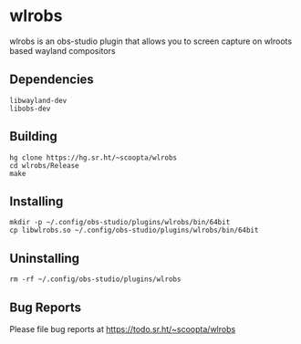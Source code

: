 # wlrobs
wlrobs is an obs-studio plugin that allows you to screen capture on wlroots based wayland compositors
## Dependencies
	libwayland-dev
	libobs-dev
## Building
	hg clone https://hg.sr.ht/~scoopta/wlrobs
	cd wlrobs/Release
	make
## Installing
	mkdir -p ~/.config/obs-studio/plugins/wlrobs/bin/64bit
	cp libwlrobs.so ~/.config/obs-studio/plugins/wlrobs/bin/64bit
## Uninstalling
	rm -rf ~/.config/obs-studio/plugins/wlrobs
## Bug Reports
Please file bug reports at https://todo.sr.ht/~scoopta/wlrobs
